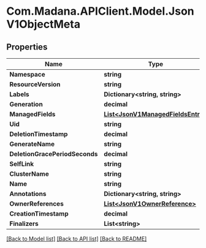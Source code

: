 
# Com.Madana.APIClient.Model.JsonV1ObjectMeta

## Properties

Name | Type | Description | Notes
------------ | ------------- | ------------- | -------------
**Namespace** | **string** |  | [optional] 
**ResourceVersion** | **string** |  | [optional] 
**Labels** | **Dictionary&lt;string, string&gt;** |  | [optional] 
**Generation** | **decimal** |  | [optional] 
**ManagedFields** | [**List&lt;JsonV1ManagedFieldsEntry&gt;**](JsonV1ManagedFieldsEntry.md) |  | [optional] 
**Uid** | **string** |  | [optional] 
**DeletionTimestamp** | **decimal** |  | [optional] 
**GenerateName** | **string** |  | [optional] 
**DeletionGracePeriodSeconds** | **decimal** |  | [optional] 
**SelfLink** | **string** |  | [optional] 
**ClusterName** | **string** |  | [optional] 
**Name** | **string** |  | [optional] 
**Annotations** | **Dictionary&lt;string, string&gt;** |  | [optional] 
**OwnerReferences** | [**List&lt;JsonV1OwnerReference&gt;**](JsonV1OwnerReference.md) |  | [optional] 
**CreationTimestamp** | **decimal** |  | [optional] 
**Finalizers** | **List&lt;string&gt;** |  | [optional] 

[[Back to Model list]](../README.md#documentation-for-models)
[[Back to API list]](../README.md#documentation-for-api-endpoints)
[[Back to README]](../README.md)


